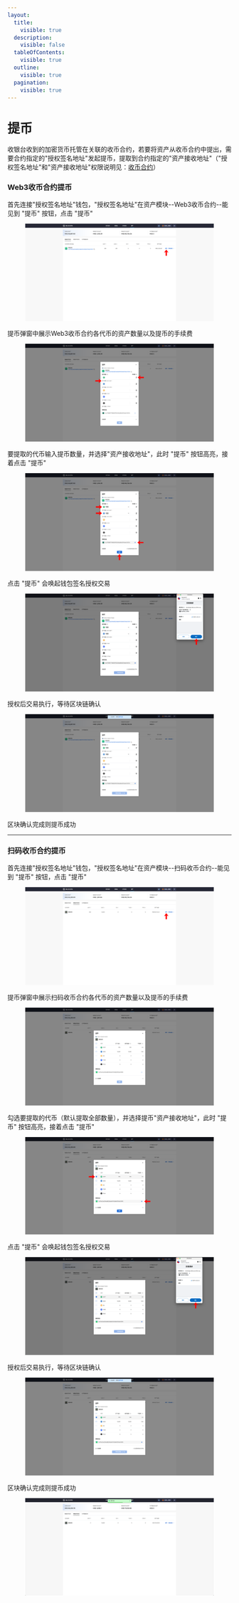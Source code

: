 ```yaml
---
layout:
  title:
    visible: true
  description:
    visible: false
  tableOfContents:
    visible: true
  outline:
    visible: true
  pagination:
    visible: true
---
```


# 提币

收银台收到的加密货币托管在关联的收币合约，若要将资产从收币合约中提出，需要合约指定的"授权签名地址"发起提币，提取到合约指定的"资产接收地址"（"授权签名地址"和"资产接收地址"权限说明见：[收币合约](../../../ye-wu-shuo-ming/an-quan-shou-bi/shou-bi-zhi-neng-he-yue.md#he-yue-quan-xian-shuo-ming)）

### Web3收币合约提币

首先连接"授权签名地址"钱包，"授权签名地址"在资产模块--Web3收币合约--能见到 "提币" 按钮，点击 "提币"

<figure><img src="../../../.gitbook/assets/31.png" alt=""><figcaption></figcaption></figure>

提币弹窗中展示Web3收币合约各代币的资产数量以及提币的手续费

<figure><img src="../../../.gitbook/assets/32.png" alt=""><figcaption></figcaption></figure>

要提取的代币输入提币数量，并选择"资产接收地址"，此时 "提币" 按钮高亮，接着点击 "提币"

<figure><img src="../../../.gitbook/assets/33.png" alt=""><figcaption></figcaption></figure>

点击 "提币" 会唤起钱包签名授权交易

<figure><img src="../../../.gitbook/assets/34.png" alt=""><figcaption></figcaption></figure>

授权后交易执行，等待区块链确认

<figure><img src="../../../.gitbook/assets/screencapture-backstage-b2b-pre-ufcfan-org-assets-2025-04-10-20_15_58.png" alt=""><figcaption></figcaption></figure>

区块确认完成则提币成功

***

### 扫码收币合约提币

首先连接"授权签名地址"钱包，"授权签名地址"在资产模块--扫码收币合约--能见到 "提币" 按钮，点击 "提币"

<figure><img src="../../../.gitbook/assets/35.png" alt=""><figcaption></figcaption></figure>

提币弹窗中展示扫码收币合约各代币的资产数量以及提币的手续费

<figure><img src="../../../.gitbook/assets/screencapture-backstage-b2b-pre-ufcfan-org-assets-2025-04-10-20_25_19.png" alt=""><figcaption></figcaption></figure>

勾选要提取的代币（默认提取全部数量），并选择提币"资产接收地址"，此时 "提币" 按钮高亮，接着点击 "提币"

<figure><img src="../../../.gitbook/assets/36.png" alt=""><figcaption></figcaption></figure>

点击 "提币" 会唤起钱包签名授权交易

<figure><img src="../../../.gitbook/assets/38.png" alt=""><figcaption></figcaption></figure>

授权后交易执行，等待区块链确认

<figure><img src="../../../.gitbook/assets/39.png" alt=""><figcaption></figcaption></figure>

区块确认完成则提币成功

<figure><img src="../../../.gitbook/assets/image (2) (1) (1) (1).png" alt=""><figcaption></figcaption></figure>
